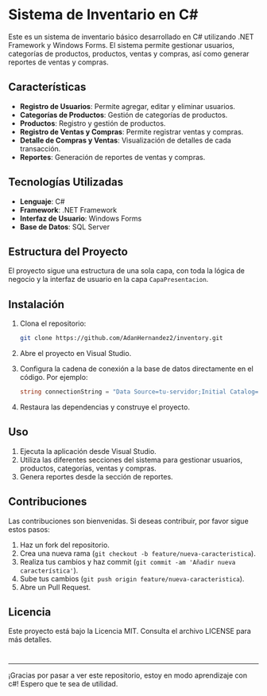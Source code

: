 # Sistema de Inventario en C#

Este es un sistema de inventario básico desarrollado en C# utilizando .NET Framework y Windows Forms. El sistema permite gestionar usuarios, categorías de productos, productos, ventas y compras, así como generar reportes de ventas y compras.

## Características

- **Registro de Usuarios**: Permite agregar, editar y eliminar usuarios.
- **Categorías de Productos**: Gestión de categorías de productos.
- **Productos**: Registro y gestión de productos.
- **Registro de Ventas y Compras**: Permite registrar ventas y compras.
- **Detalle de Compras y Ventas**: Visualización de detalles de cada transacción.
- **Reportes**: Generación de reportes de ventas y compras.

## Tecnologías Utilizadas

- **Lenguaje**: C#
- **Framework**: .NET Framework
- **Interfaz de Usuario**: Windows Forms
- **Base de Datos**: SQL Server

## Estructura del Proyecto

El proyecto sigue una estructura de una sola capa, con toda la lógica de negocio y la interfaz de usuario en la capa `CapaPresentacion`.

## Instalación

1. Clona el repositorio:
    ```bash
    git clone https://github.com/AdanHernandez2/inventory.git
    ```

2. Abre el proyecto en Visual Studio.

3. Configura la cadena de conexión a la base de datos directamente en el código. Por ejemplo:
    ```csharp
    string connectionString = "Data Source=tu-servidor;Initial Catalog=tu-base-de-datos;Integrated Security=True";
    ```

4. Restaura las dependencias y construye el proyecto.

## Uso

1. Ejecuta la aplicación desde Visual Studio.
2. Utiliza las diferentes secciones del sistema para gestionar usuarios, productos, categorías, ventas y compras.
3. Genera reportes desde la sección de reportes.

## Contribuciones

Las contribuciones son bienvenidas. Si deseas contribuir, por favor sigue estos pasos:

1. Haz un fork del repositorio.
2. Crea una nueva rama (`git checkout -b feature/nueva-caracteristica`).
3. Realiza tus cambios y haz commit (`git commit -am 'Añadir nueva característica'`).
4. Sube tus cambios (`git push origin feature/nueva-caracteristica`).
5. Abre un Pull Request.

## Licencia

Este proyecto está bajo la Licencia MIT. Consulta el archivo LICENSE para más detalles.

#

---

¡Gracias por pasar a ver este repositorio, estoy en modo aprendizaje con c#! Espero que te sea de utilidad.
